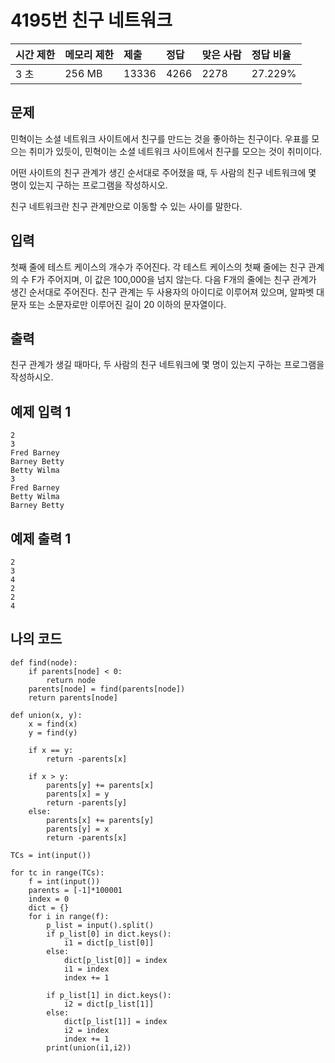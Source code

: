 # 4195번 친구 네트워크

| 시간 제한 | 메모리 제한 | 제출  | 정답 | 맞은 사람 | 정답 비율 |
| :-------- | :---------- | :---- | :--- | :-------- | :-------- |
| 3 초      | 256 MB      | 13336 | 4266 | 2278      | 27.229%   |

## 문제

민혁이는 소셜 네트워크 사이트에서 친구를 만드는 것을 좋아하는 친구이다. 우표를 모으는 취미가 있듯이, 민혁이는 소셜 네트워크 사이트에서 친구를 모으는 것이 취미이다.

어떤 사이트의 친구 관계가 생긴 순서대로 주어졌을 때, 두 사람의 친구 네트워크에 몇 명이 있는지 구하는 프로그램을 작성하시오.

친구 네트워크란 친구 관계만으로 이동할 수 있는 사이를 말한다.

## 입력

첫째 줄에 테스트 케이스의 개수가 주어진다. 각 테스트 케이스의 첫째 줄에는 친구 관계의 수 F가 주어지며, 이 값은 100,000을 넘지 않는다. 다음 F개의 줄에는 친구 관계가 생긴 순서대로 주어진다. 친구 관계는 두 사용자의 아이디로 이루어져 있으며, 알파벳 대문자 또는 소문자로만 이루어진 길이 20 이하의 문자열이다.

## 출력

친구 관계가 생길 때마다, 두 사람의 친구 네트워크에 몇 명이 있는지 구하는 프로그램을 작성하시오.

## 예제 입력 1 

```
2
3
Fred Barney
Barney Betty
Betty Wilma
3
Fred Barney
Betty Wilma
Barney Betty
```

## 예제 출력 1 

```
2
3
4
2
2
4
```

## 나의 코드

```
def find(node):
    if parents[node] < 0:
        return node
    parents[node] = find(parents[node])
    return parents[node]

def union(x, y):
    x = find(x)
    y = find(y)

    if x == y:
        return -parents[x]

    if x > y:
        parents[y] += parents[x]
        parents[x] = y
        return -parents[y]
    else:
        parents[x] += parents[y]
        parents[y] = x
        return -parents[x]

TCs = int(input())

for tc in range(TCs):
    f = int(input())
    parents = [-1]*100001
    index = 0
    dict = {}
    for i in range(f):
        p_list = input().split()
        if p_list[0] in dict.keys():
            i1 = dict[p_list[0]]
        else:
            dict[p_list[0]] = index
            i1 = index
            index += 1

        if p_list[1] in dict.keys():
            i2 = dict[p_list[1]]
        else:
            dict[p_list[1]] = index
            i2 = index
            index += 1
        print(union(i1,i2))
```

